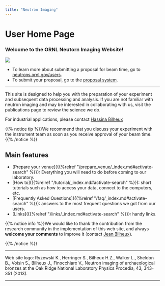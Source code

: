 ```yaml
---
title: "Neutron Imaging"
---
```


# User Home Page

### Welcome to the ORNL Neutorn Imaging Website!

<img src='/images/temp/call_for_proposal_2018_1.png' />
<ul>
<li>To learn more about submitting a proposal for beam time, go to <a href='https://neutrons.ornl.gov/users'>neutrons.ornl.gov/users</a>.</li>
<li>To submit your proposal, go to the <a href='https://snsapp1.sns.ornl.gov/xprod/f?p=100'>proposal system</a>.</li>
</ul>

<hr>

This site is designed to help you with the preparation of your
experiment and subsequent data processing and analysis. If you are not familiar with neutron imaging and may be
interested in collaborating with us, visit the publications page to review the science we do.

For industrial applications, please contact <a href="/en/credits#hassina_bilheux">Hassina Bilheux</a>

{{% notice tip %}}We recommend that you discuss your experiment with the instrument team as soon as you receive
approval of your beam time. {{% /notice %}}

## Main features

* [Prepare your venue]({{%relref "/prepare_venue/_index.md#activate-search" %}}):
Everything you will need to do before coming to our laboratory.
* [How to]({{%relref "/tutorial/_index.md#activate-search" %}}): short tutorials such as how to
access your data, connect to the computers, etc.
* [Frequently Asked Questions]({{%relref "/faq/_index.md#activate-search" %}}): answers to the most frequent questions 
we got from our users.
* [Links]({{%relref "/links/_index.md#activate-search" %}}): handy links.

{{% notice info %}}We would like to thank the contribution from the research community in the implementation of this
web site, and always **welcome your comments** to improve it (contact
<a href="/en/credits#jean_bilheux">Jean Bilheux</a>).

{{% /notice %}}

<hr>

<i class='fa fa-copyright'></i> Web site logo: Ryzewski K., Herringer S., Bilheux H.Z., Walker L., Sheldon B., Voisin S., Bilheux J., Finocchiaro V., Neutron imaging of archaeological bronzes at the Oak Ridge National Laboratory Physics Procedia, 43, 343-351 (2013).

<hr>

